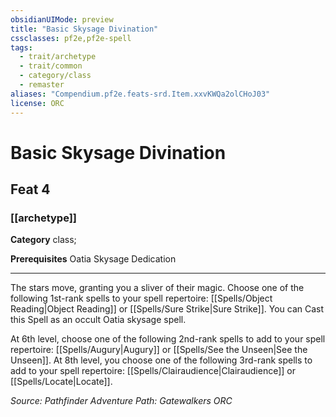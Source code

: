 ```yaml
---
obsidianUIMode: preview
title: "Basic Skysage Divination"
cssclasses: pf2e,pf2e-spell
tags:
  - trait/archetype
  - trait/common
  - category/class
  - remaster
aliases: "Compendium.pf2e.feats-srd.Item.xxvKWQa2olCHoJ03"
license: ORC
---
```

# Basic Skysage Divination
## Feat 4
### [[archetype]]

**Category** class; 



**Prerequisites** Oatia Skysage Dedication
* * *
The stars move, granting you a sliver of their magic. Choose one of the following 1st-rank spells to your spell repertoire: [[Spells/Object Reading|Object Reading]] or [[Spells/Sure Strike|Sure Strike]]. You can Cast this Spell as an occult Oatia skysage spell.

At 6th level, choose one of the following 2nd-rank spells to add to your spell repertoire: [[Spells/Augury|Augury]] or [[Spells/See the Unseen|See the Unseen]]. At 8th level, you choose one of the following 3rd-rank spells to add to your spell repertoire: [[Spells/Clairaudience|Clairaudience]] or [[Spells/Locate|Locate]].

*Source: Pathfinder Adventure Path: Gatewalkers*
*ORC*